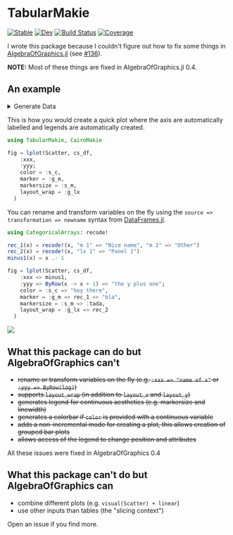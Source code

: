 # TabularMakie

[![Stable](https://img.shields.io/badge/docs-stable-blue.svg)](https://greimel.github.io/TabularMakie.jl/stable)
[![Dev](https://img.shields.io/badge/docs-dev-blue.svg)](https://greimel.github.io/TabularMakie.jl/dev)
[![Build Status](https://github.com/greimel/TabularMakie.jl/workflows/CI/badge.svg)](https://github.com/greimel/TabularMakie.jl/actions)
[![Coverage](https://codecov.io/gh/greimel/TabularMakie.jl/branch/master/graph/badge.svg)](https://codecov.io/gh/greimel/TabularMakie.jl)

I wrote this package because I couldn't figure out how to fix some things in [AlgebraOfGraphics.jl](https://github.com/JuliaPlots/AlgebraOfGraphics.jl) (see [#136](https://github.com/JuliaPlots/AlgebraOfGraphics.jl/issues/136)).

**NOTE:** Most of these things are fixed in AlgebraOfGraphics.jl 0.4. 

## An example
<details> <summary> Generate Data </summary>

### Generate data

```julia
using DataFrames, CategoricalArrays
using DataAPI: refarray

cs_df = let
	N = 100
	dummy_df = DataFrame(
		xxx = rand(N),
		yyy = rand(N),
		s_m  = rand(5:13, N),
		g_c  = rand(["c 1", "c 2", "c 3"], N) |> categorical,
		g_lx = rand(["lx 1", "lx 2", "lx 3"], N) |> categorical,
		g_m  = rand(["m 1", "m 2", "m 3"], N) |> categorical
		)

	dummy_df[:,:s_c] = 2 .* rand(N) .+ refarray(dummy_df.g_lx)
	dummy_df
end
```

</details>

This is how you would create a quick plot where the axis are automatically labelled and legends are automatically created.

```julia
using TabularMakie, CairoMakie

fig = lplot(Scatter, cs_df,
	:xxx,
	:yyy;
	color = :s_c,
	marker = :g_m,
	markersize = :s_m,
	layout_wrap = :g_lx
  )
```

You can rename and transform variables on the fly using the `source => transformation => newname` syntax from [DataFrames.jl](https://github.com/JuliaData/DataFrames.jl).

```julia
using CategoricalArrays: recode!

rec_1(x) = recode!(x, "m 1" => "Nice name", "m 2" => "Other")
rec_2(x) = recode!(x, "lx 1" => "Panel 1")
minus1(x) = x .- 1

fig = lplot(Scatter, cs_df,
	:xxx => minus1,
	:yyy => ByRow(x -> x + 1) => "the y plus one";
	color = :s_c => "hey there",
	marker = :g_m => rec_1 => "bla",
	markersize = :s_m => :tada,
	layout_wrap = :g_lx => rec_2
  )


```

![](https://greimel.github.io/TabularMakie.jl/dev/fig_cs2.svg)


## What this package can do but AlgebraOfGraphics can't

* <s> rename or transform variables on the fly (e.g. `:xxx => "name of x"` or `:yyy => ByRow(log)`) </s>
* <s> supports `layout_wrap` (in addition to `layout_x` and `layout_y`) </s>
* <s> generates legend for continuous aesthetics (e.g. markersize and linewidth) </s>
* <s> generates a colorbar if `color` is provided with a continuous variable </s>
* <s> adds a non-incremental mode for creating a plot, this allows creation of grouped bar plots </s>
* <s> allows access of the legend to change position and attributes </s>

All these issues were fixed in AlgebraOfGraphics 0.4

## What this package can't do but AlgebraOfGraphics can

* combine different plots (e.g. `visual(Scatter) + linear`)
* use other inputs than tables (the "slicing context")

Open an issue if you find more.
